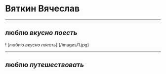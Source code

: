 # Вяткин Вячеслав

---

## люблю *вкусно поесть*

! [люблю *вкусно поесть*] (/images/1.jpg)

---
## люблю *путешествовать*